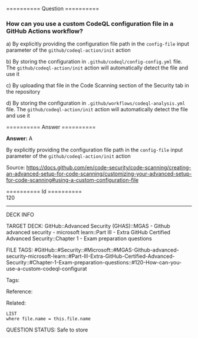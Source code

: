 ========== Question ==========  

### How can you use a custom CodeQL configuration file in a GitHub Actions workflow?

a) By explicitly providing the configuration file path in the `config-file` input parameter of the `github/codeql-action/init` action

b) By storing the configuration in `.github/codeql/config-config.yml` file. The `github/codeql-action/init` action will automatically detect the file and use it

c) By uploading that file in the Code Scanning section of the Security tab in the repository

d) By storing the configuration in `.github/workflows/codeql-analysis.yml` file. The `github/codeql-action/init` action will automatically detect the file and use it  

========== Answer ==========  

**Answer:** A

By explicitly providing the configuration file path in the `config-file` input parameter of the `github/codeql-action/init` action

Source: https://docs.github.com/en/code-security/code-scanning/creating-an-advanced-setup-for-code-scanning/customizing-your-advanced-setup-for-code-scanning#using-a-custom-configuration-file

========== Id ==========  
120

---

DECK INFO

TARGET DECK: GitHub::Advanced Security (GHAS)::MGAS - Github advanced security - microsoft learn::Part III - Extra GitHub Certified Advanced Security::Chapter 1 - Exam preparation questions

FILE TAGS: #GitHub::#Security::#Microsoft::#MGAS-Github-advanced-security-microsoft-learn::#Part-III-Extra-GitHub-Certified-Advanced-Security::#Chapter-1-Exam-preparation-questions::#120-How-can-you-use-a-custom-codeql-configurat

Tags:

Reference:

Related:

```dataview
LIST
where file.name = this.file.name
```

QUESTION STATUS: Safe to store
